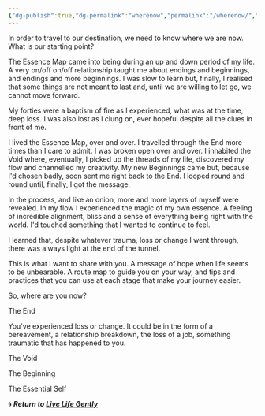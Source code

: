 ```yaml
---
{"dg-publish":true,"dg-permalink":"wherenow","permalink":"/wherenow/","dgHomeLink":true,"dgPassFrontmatter":false}
---
```



In order to travel to our destination, we need to know where we are now. What is our starting point?

The Essence Map came into being during an up and down period of my life. A very on/off on/off relationship taught me about endings and beginnings, and endings and more beginnings. I was slow to learn but, finally, I realised that some things are not meant to last and, until we are willing to let go, we cannot move forward.

My forties were a baptism of fire as I experienced, what was at the time, deep loss. I was also lost as I clung on, ever hopeful despite all the clues in front of me.

I lived the Essence Map, over and over. I travelled through the End more times than I care to admit. I was broken open over and over. I inhabited the Void where, eventually, I picked up the threads of my life, discovered my flow and channelled my creativity. My new Beginnings came but, because I'd chosen badly, soon sent me right back to the End. I looped round and round until, finally, I got the message.

In the process, and like an onion, more and more layers of myself were revealed. In my flow I experienced the magic of my own essence. A feeling of incredible alignment, bliss and a sense of everything being right with the world. I'd touched something that I wanted to continue to feel.

I learned that, despite whatever trauma, loss or change I went through, there was always light at the end of the tunnel.

This is what I want to share with you. A message of hope when life seems to be unbearable. A route map to guide you on your way, and tips and practices that you can use at each stage that make your journey easier.

So, where are you now?

The End

You've experienced loss or change. It could be in the form of a bereavement, a relationship breakdown, the loss of a job, something traumatic that has happened to you.

The Void

The Beginning

The Essential Self

🌀 ***Return to [Live Life Gently](https://livelifegently.co.uk/)***
